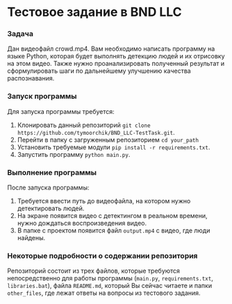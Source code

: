 # Тестовое задание в BND LLC

### Задача
Дан видеофайл crowd.mp4. Вам необходимо написать программу на языке Python, которая будет выполнять детекцию людей и их отрисовку на этом видео. 
Также нужно проанализировать полученный результат и сформулировать шаги по дальнейшему улучшению качества распознавания.

### Запуск программы

Для запуска программы требуется:

1) Клонировать данный репозиторий ``git clone https://github.com/tymoorchik/BND_LLC-TestTask.git``.
2) Перейти в папку с загруженным репозиторием ``cd your_path``
3) Установить требуемые модули ``pip install -r requirements.txt``.
4) Запустить программу ``python main.py``.

### Выполнение программы

После запуска программы:

1) Требуется ввести путь до видеофайла, на котором нужно детектировать людей.
2) На экране появится видео с детектингом в реальном времени, нужно дождаться воспроизведения видео.
3) В папке с проектом появится файл ``output.mp4`` с видео, где люди найдены.

### Некоторые подробности о содержании репозитория

Репозиторий состоит из трех файлов, которые требуются непосредственно для работы программы (``main.py``, ``requirements.txt``, ``libraries.bat``), файла ``README.md``, который Вы сейчас читаете и папки ``other_files``, где лежат ответы на вопросы из тестового задания.
